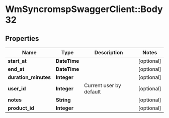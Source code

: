 # WmSyncromspSwaggerClient::Body32

## Properties
Name | Type | Description | Notes
------------ | ------------- | ------------- | -------------
**start_at** | **DateTime** |  | [optional] 
**end_at** | **DateTime** |  | [optional] 
**duration_minutes** | **Integer** |  | [optional] 
**user_id** | **Integer** | Current user by default | [optional] 
**notes** | **String** |  | [optional] 
**product_id** | **Integer** |  | [optional] 

